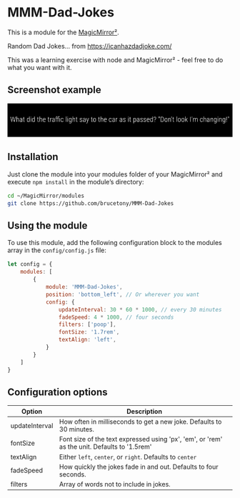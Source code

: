 # MMM-Dad-Jokes

This is a module for the [MagicMirror²](https://github.com/MagicMirrorOrg/MagicMirror/).

Random Dad Jokes... from <https://icanhazdadjoke.com/>

This was a learning exercise with node and MagicMirror² - feel free to do what you want with it.

## Screenshot example

![screenshot](screenshot.png)

## Installation

Just clone the module into your modules folder of your MagicMirror² and execute `npm install` in the module’s directory:

```bash
cd ~/MagicMirror/modules
git clone https://github.com/brucetony/MMM-Dad-Jokes
```

## Using the module

To use this module, add the following configuration block to the modules array in the `config/config.js` file:

```js
let config = {
    modules: [
        {
            module: 'MMM-Dad-Jokes',
            position: 'bottom_left', // Or wherever you want
            config: {
                updateInterval: 30 * 60 * 1000, // every 30 minutes
                fadeSpeed: 4 * 1000, // four seconds
                filters: ['poop'],
                fontSize: '1.7rem',
                textAlign: 'left',
            }
        }
    ]
}
```

## Configuration options

| Option         | Description                                                                                  |
|----------------|----------------------------------------------------------------------------------------------|
| updateInterval | How often in milliseconds to get a new joke. Defaults to 30 minutes.                         |               
| fontSize       | Font size of the text expressed using 'px', 'em', or 'rem' as the unit. Defaults to '1.5rem' |
| textAlign      | Either `left`, `center`, or `right`. Defaults to `center`                                    |
| fadeSpeed      | How quickly the jokes fade in and out. Defaults to four seconds.                             |
| filters        | Array of words not to include in jokes.                                                      |
